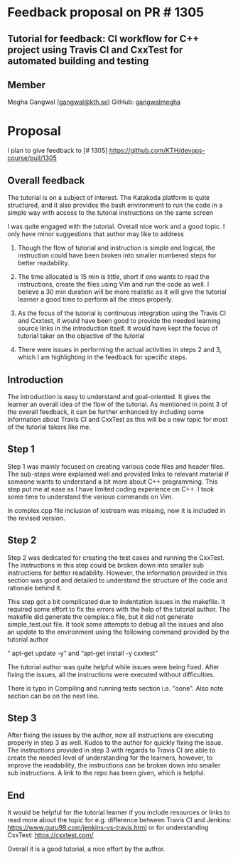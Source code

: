 # Feedback proposal on PR # 1305

## Tutorial for feedback: CI workflow for C++ project using Travis CI and CxxTest for automated building and testing #

## Member 

Megha Gangwal (gangwal@kth.se)
GitHub: [gangwalmegha]( https://github.com/gangwalmegha/)

# Proposal
I plan to give feedback to [# 1305] https://github.com/KTH/devops-course/pull/1305 


## Overall feedback

The tutorial is on a subject of interest. The Katakoda platform is quite structured, and it also provides the bash environment to run the code in a simple way with access to the tutorial instructions on the same screen

I was quite engaged with the tutorial. Overall nice work and a good topic. I only have minor suggestions that author may like to address

1.	Though the flow of tutorial and instruction is simple and logical, the instruction could have been broken into smaller numbered steps for better readability. 

2.	The time allocated is 15 min is little, short if one wants to read the instructions, create the files using Vim and run the code as well. I believe a 30 min duration will be more realistic as it will give the tutorial learner a good time to perform all the steps properly.

3.	As the focus of the tutorial is continuous integration using the Travis CI and Cxxtest, it would have been good to provide the needed learning source links in the introduction itself. It would have kept the focus of tutorial taker on the objective of the tutorial

4.	There were issues in performing the actual activities in steps 2 and 3, which I am highlighting in the feedback for specific steps.


## Introduction

The introduction is easy to understand and goal-oriented. It gives the learner an overall idea of the flow of the tutorial. As mentioned in point 3 of the overall feedback, it can be further enhanced by including some information about Travis CI and CxxTest as this will be a new topic for most of the tutorial takers like me. 

## Step 1

Step 1 was mainly focused on creating various code files and header files. The sub-steps were explained well and provided links to relevant material if someone wants to understand a bit more about C++ programming. This step put me at ease as I have limited coding experience on C++. I took some time to understand the various commands on Vim. 

In complex.cpp file inclusion of iostream was missing, now it is included in the revised version. 

## Step 2

Step 2 was dedicated for creating the test cases and running the CxxTest. The instructions in this step could be broken down into smaller sub instructions for better readability. However, the information provided in this section was good and detailed to understand the structure of the code and rationale behind it.

This step got a bit complicated due to indentation issues in the makefile. It required some effort to fix the errors with the help of the tutorial author. The makefile did generate the complex.o file, but it did not generate simple_test.out file.  It took some attempts to debug all the issues and also an update to the environment using the following command provided by the tutorial author

“ apt-get update -y” and “apt-get install -y cxxtest”

The tutorial author was quite helpful while issues were being fixed. After fixing the issues, all the instructions were executed without difficulties.

There is typo in Compiling and running tests section i.e. "oone". Also note section can be on the next line.




## Step 3


After fixing the issues by the author, now all instructions are executing properly in step 3 as well. Kudos to the author for quickly fixing the issue. 
The instructions provided in step 3 with regards to Travis CI are able to create the needed level of understanding for the learners, however, to improve the readability, the instructions can be broken down into smaller sub instructions. A link to the repo has been given, which is helpful.

## End

It would be helpful for the tutorial learner if you include resources or links to read more about the topic for e.g. difference between Travis CI and Jenkins: https://www.guru99.com/jenkins-vs-travis.html or for understanding CxxTest: https://cxxtest.com/

Overall it is a good tutorial, a nice effort by the author.

